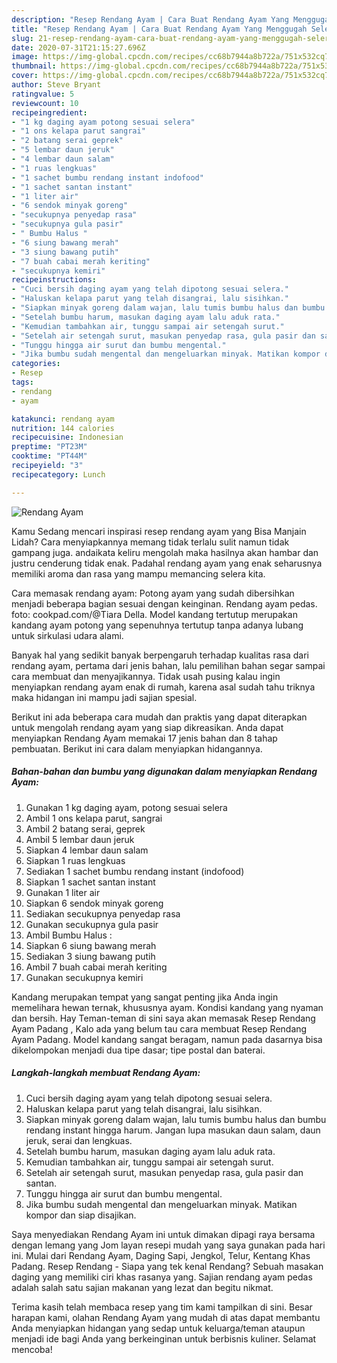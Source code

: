 ```yaml
---
description: "Resep Rendang Ayam | Cara Buat Rendang Ayam Yang Menggugah Selera"
title: "Resep Rendang Ayam | Cara Buat Rendang Ayam Yang Menggugah Selera"
slug: 21-resep-rendang-ayam-cara-buat-rendang-ayam-yang-menggugah-selera
date: 2020-07-31T21:15:27.696Z
image: https://img-global.cpcdn.com/recipes/cc68b7944a8b722a/751x532cq70/rendang-ayam-foto-resep-utama.jpg
thumbnail: https://img-global.cpcdn.com/recipes/cc68b7944a8b722a/751x532cq70/rendang-ayam-foto-resep-utama.jpg
cover: https://img-global.cpcdn.com/recipes/cc68b7944a8b722a/751x532cq70/rendang-ayam-foto-resep-utama.jpg
author: Steve Bryant
ratingvalue: 5
reviewcount: 10
recipeingredient:
- "1 kg daging ayam potong sesuai selera"
- "1 ons kelapa parut sangrai"
- "2 batang serai geprek"
- "5 lembar daun jeruk"
- "4 lembar daun salam"
- "1 ruas lengkuas"
- "1 sachet bumbu rendang instant indofood"
- "1 sachet santan instant"
- "1 liter air"
- "6 sendok minyak goreng"
- "secukupnya penyedap rasa"
- "secukupnya gula pasir"
- " Bumbu Halus "
- "6 siung bawang merah"
- "3 siung bawang putih"
- "7 buah cabai merah keriting"
- "secukupnya kemiri"
recipeinstructions:
- "Cuci bersih daging ayam yang telah dipotong sesuai selera."
- "Haluskan kelapa parut yang telah disangrai, lalu sisihkan."
- "Siapkan minyak goreng dalam wajan, lalu tumis bumbu halus dan bumbu rendang instant hingga harum. Jangan lupa masukan daun salam, daun jeruk, serai dan lengkuas."
- "Setelah bumbu harum, masukan daging ayam lalu aduk rata."
- "Kemudian tambahkan air, tunggu sampai air setengah surut."
- "Setelah air setengah surut, masukan penyedap rasa, gula pasir dan santan."
- "Tunggu hingga air surut dan bumbu mengental."
- "Jika bumbu sudah mengental dan mengeluarkan minyak. Matikan kompor dan siap disajikan."
categories:
- Resep
tags:
- rendang
- ayam

katakunci: rendang ayam 
nutrition: 144 calories
recipecuisine: Indonesian
preptime: "PT23M"
cooktime: "PT44M"
recipeyield: "3"
recipecategory: Lunch

---
```



![Rendang Ayam](https://img-global.cpcdn.com/recipes/cc68b7944a8b722a/751x532cq70/rendang-ayam-foto-resep-utama.jpg)

Kamu Sedang mencari inspirasi resep rendang ayam yang Bisa Manjain Lidah? Cara menyiapkannya memang tidak terlalu sulit namun tidak gampang juga. andaikata keliru mengolah maka hasilnya akan hambar dan justru cenderung tidak enak. Padahal rendang ayam yang enak seharusnya memiliki aroma dan rasa yang mampu memancing selera kita.

Cara memasak rendang ayam: Potong ayam yang sudah dibersihkan menjadi beberapa bagian sesuai dengan keinginan. Rendang ayam pedas. foto: cookpad.com/@Tiara Della. Model kandang tertutup merupakan kandang ayam potong yang sepenuhnya tertutup tanpa adanya lubang untuk sirkulasi udara alami.

Banyak hal yang sedikit banyak berpengaruh terhadap kualitas rasa dari rendang ayam, pertama dari jenis bahan, lalu pemilihan bahan segar sampai cara membuat dan menyajikannya. Tidak usah pusing kalau ingin menyiapkan rendang ayam enak di rumah, karena asal sudah tahu triknya maka hidangan ini mampu jadi sajian spesial.


Berikut ini ada beberapa cara mudah dan praktis yang dapat diterapkan untuk mengolah rendang ayam yang siap dikreasikan. Anda dapat menyiapkan Rendang Ayam memakai 17 jenis bahan dan 8 tahap pembuatan. Berikut ini cara dalam menyiapkan hidangannya.

<!--inarticleads1-->

##### Bahan-bahan dan bumbu yang digunakan dalam menyiapkan Rendang Ayam:

1. Gunakan 1 kg daging ayam, potong sesuai selera
1. Ambil 1 ons kelapa parut, sangrai
1. Ambil 2 batang serai, geprek
1. Ambil 5 lembar daun jeruk
1. Siapkan 4 lembar daun salam
1. Siapkan 1 ruas lengkuas
1. Sediakan 1 sachet bumbu rendang instant (indofood)
1. Siapkan 1 sachet santan instant
1. Gunakan 1 liter air
1. Siapkan 6 sendok minyak goreng
1. Sediakan secukupnya penyedap rasa
1. Gunakan secukupnya gula pasir
1. Ambil  Bumbu Halus :
1. Siapkan 6 siung bawang merah
1. Sediakan 3 siung bawang putih
1. Ambil 7 buah cabai merah keriting
1. Gunakan secukupnya kemiri


Kandang merupakan tempat yang sangat penting jika Anda ingin memelihara hewan ternak, khususnya ayam. Kondisi kandang yang nyaman dan bersih. Hay Teman-teman di sini saya akan memasak Resep Rendang Ayam Padang , Kalo ada yang belum tau cara membuat Resep Rendang Ayam Padang. Model kandang sangat beragam, namun pada dasarnya bisa dikelompokan menjadi dua tipe dasar; tipe postal dan baterai. 

<!--inarticleads2-->

##### Langkah-langkah membuat Rendang Ayam:

1. Cuci bersih daging ayam yang telah dipotong sesuai selera.
1. Haluskan kelapa parut yang telah disangrai, lalu sisihkan.
1. Siapkan minyak goreng dalam wajan, lalu tumis bumbu halus dan bumbu rendang instant hingga harum. Jangan lupa masukan daun salam, daun jeruk, serai dan lengkuas.
1. Setelah bumbu harum, masukan daging ayam lalu aduk rata.
1. Kemudian tambahkan air, tunggu sampai air setengah surut.
1. Setelah air setengah surut, masukan penyedap rasa, gula pasir dan santan.
1. Tunggu hingga air surut dan bumbu mengental.
1. Jika bumbu sudah mengental dan mengeluarkan minyak. Matikan kompor dan siap disajikan.


Saya menyediakan Rendang Ayam ini untuk dimakan dipagi raya bersama dengan lemang yang Jom layan resepi mudah yang saya gunakan pada hari ini. Mulai dari Rendang Ayam, Daging Sapi, Jengkol, Telur, Kentang Khas Padang. Resep Rendang - Siapa yang tek kenal Rendang? Sebuah masakan daging yang memiliki ciri khas rasanya yang. Sajian rendang ayam pedas adalah salah satu sajian makanan yang lezat dan begitu nikmat. 

Terima kasih telah membaca resep yang tim kami tampilkan di sini. Besar harapan kami, olahan Rendang Ayam yang mudah di atas dapat membantu Anda menyiapkan hidangan yang sedap untuk keluarga/teman ataupun menjadi ide bagi Anda yang berkeinginan untuk berbisnis kuliner. Selamat mencoba!
